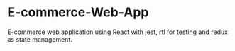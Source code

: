 # E-commerce-Web-App
E-commerce web application using React with jest, rtl for testing and redux as state management. 
